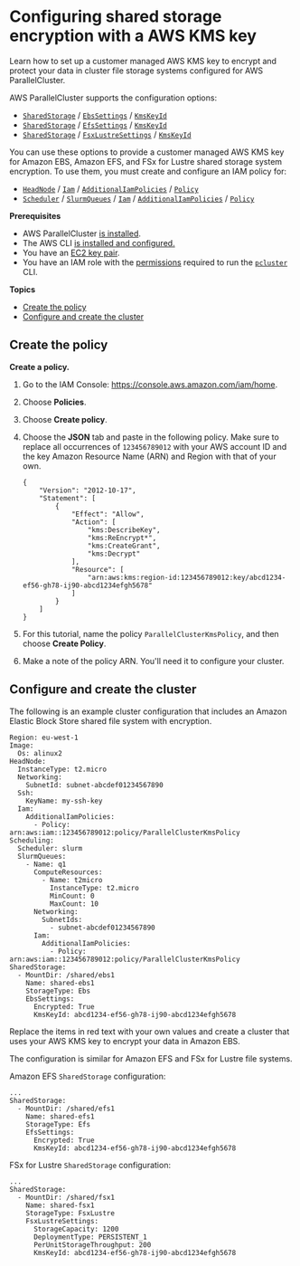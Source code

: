 # Configuring shared storage encryption with a AWS KMS key<a name="tutorials_04_encrypted_kms_fs-v3"></a>

Learn how to set up a customer managed AWS KMS key to encrypt and protect your data in cluster file storage systems configured for AWS ParallelCluster\.

AWS ParallelCluster supports the configuration options:
+ [`SharedStorage`](SharedStorage-v3.md) / [`EbsSettings`](SharedStorage-v3.md#SharedStorage-v3-EbsSettings) / [`KmsKeyId`](SharedStorage-v3.md#yaml-SharedStorage-EbsSettings-KmsKeyId)
+ [`SharedStorage`](SharedStorage-v3.md) / [`EfsSettings`](SharedStorage-v3.md#SharedStorage-v3-EfsSettings) / [`KmsKeyId`](SharedStorage-v3.md#yaml-SharedStorage-EfsSettings-KmsKeyId)
+ [`SharedStorage`](SharedStorage-v3.md) / [`FsxLustreSettings`](SharedStorage-v3.md#SharedStorage-v3-FsxLustreSettings) / [`KmsKeyId`](SharedStorage-v3.md#yaml-SharedStorage-FsxLustreSettings-KmsKeyId)

You can use these options to provide a customer managed AWS KMS key for Amazon EBS, Amazon EFS, and FSx for Lustre shared storage system encryption\. To use them, you must create and configure an IAM policy for:
+ [`HeadNode`](HeadNode-v3.md) / [`Iam`](HeadNode-v3.md#HeadNode-v3-Iam) / [`AdditionalIamPolicies`](HeadNode-v3.md#yaml-HeadNode-Iam-AdditionalIamPolicies) / [`Policy`](HeadNode-v3.md#yaml-HeadNode-Iam-AdditionalIamPolicies-Policy)
+ [`Scheduler`](Scheduling-v3.md#yaml-Scheduling-Scheduler) / [`SlurmQueues`](Scheduling-v3.md#Scheduling-v3-SlurmQueues) / [`Iam`](Scheduling-v3.md#Scheduling-v3-SlurmQueues-Iam) / [`AdditionalIamPolicies`](Scheduling-v3.md#yaml-Scheduling-SlurmQueues-Iam-AdditionalIamPolicies) / [`Policy`](Scheduling-v3.md#yaml-Scheduling-SlurmQueues-Iam-AdditionalIamPolicies-Policy) 

**Prerequisites**
+ AWS ParallelCluster [is installed](install-v3-parallelcluster.md)\.
+ The AWS CLI [is installed and configured\.](https://docs.aws.amazon.com/cli/latest/userguide/getting-started-install.html)
+ You have an [EC2 key pair](https://docs.aws.amazon.com/AWSEC2/latest/UserGuide/ec2-key-pairs.html)\.
+ You have an IAM role with the [permissions](iam-roles-in-parallelcluster-v3.md#iam-roles-in-parallelcluster-v3-example-user-policies) required to run the [`pcluster`](pcluster-v3.md) CLI\.

**Topics**
+ [Create the policy](#creating-the-role-v3)
+ [Configure and create the cluster](#creating-the-cluster-v3)

## Create the policy<a name="creating-the-role-v3"></a>

**Create a policy\.**

1. Go to the IAM Console: [https://console\.aws\.amazon\.com/iam/home](https://console.aws.amazon.com/iam/home)\.

1. Choose **Policies**\.

1. Choose **Create policy**\.

1. Choose the **JSON** tab and paste in the following policy\. Make sure to replace all occurrences of `123456789012` with your AWS account ID and the key Amazon Resource Name \(ARN\) and Region with that of your own\.

   ```
   {
       "Version": "2012-10-17",
       "Statement": [
           {
               "Effect": "Allow",
               "Action": [
                   "kms:DescribeKey",
                   "kms:ReEncrypt*",
                   "kms:CreateGrant",
                   "kms:Decrypt"
               ],
               "Resource": [
                   "arn:aws:kms:region-id:123456789012:key/abcd1234-ef56-gh78-ij90-abcd1234efgh5678"
               ]
           }
       ]
   }
   ```

1. For this tutorial, name the policy `ParallelClusterKmsPolicy`, and then choose **Create Policy**\.

1. Make a note of the policy ARN\. You'll need it to configure your cluster\.

## Configure and create the cluster<a name="creating-the-cluster-v3"></a>

The following is an example cluster configuration that includes an Amazon Elastic Block Store shared file system with encryption\.

```
Region: eu-west-1
Image:
  Os: alinux2
HeadNode:
  InstanceType: t2.micro
  Networking:
    SubnetId: subnet-abcdef01234567890
  Ssh:
    KeyName: my-ssh-key
  Iam:
    AdditionalIamPolicies:
      - Policy: arn:aws:iam::123456789012:policy/ParallelClusterKmsPolicy
Scheduling:
  Scheduler: slurm
  SlurmQueues:
    - Name: q1
      ComputeResources:
        - Name: t2micro
          InstanceType: t2.micro
          MinCount: 0
          MaxCount: 10
      Networking:
        SubnetIds:
          - subnet-abcdef01234567890
      Iam:
        AdditionalIamPolicies:
          - Policy: arn:aws:iam::123456789012:policy/ParallelClusterKmsPolicy
SharedStorage:
  - MountDir: /shared/ebs1
    Name: shared-ebs1
    StorageType: Ebs
    EbsSettings:
      Encrypted: True
      KmsKeyId: abcd1234-ef56-gh78-ij90-abcd1234efgh5678
```

Replace the items in red text with your own values and create a cluster that uses your AWS KMS key to encrypt your data in Amazon EBS\.

The configuration is similar for Amazon EFS and FSx for Lustre file systems\.

Amazon EFS `SharedStorage` configuration:

```
...
SharedStorage:
  - MountDir: /shared/efs1
    Name: shared-efs1
    StorageType: Efs
    EfsSettings:
      Encrypted: True
      KmsKeyId: abcd1234-ef56-gh78-ij90-abcd1234efgh5678
```

FSx for Lustre `SharedStorage` configuration:

```
...
SharedStorage:
  - MountDir: /shared/fsx1
    Name: shared-fsx1
    StorageType: FsxLustre
    FsxLustreSettings:
      StorageCapacity: 1200
      DeploymentType: PERSISTENT_1
      PerUnitStorageThroughput: 200
      KmsKeyId: abcd1234-ef56-gh78-ij90-abcd1234efgh5678
```